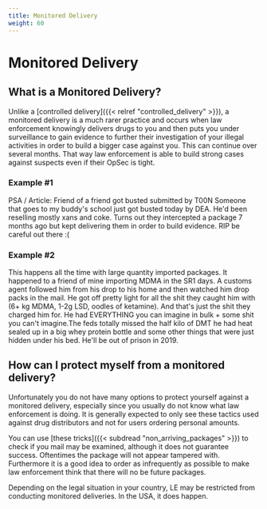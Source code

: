 ```yaml
---
title: Monitored Delivery
weight: 60
---
```


# Monitored Delivery


## What is a Monitored Delivery?


Unlike a [controlled delivery]({{< relref "controlled_delivery" >}}), a monitored delivery is a much rarer practice and occurs when law enforcement knowingly delivers drugs to you and then puts you under surveillance to gain evidence to further their investigation of your illegal activities in order to build a bigger case against you. This can continue over several months. That way law enforcement is able to build strong cases against suspects even if their OpSec is tight.

### Example #1

PSA / Article: Friend of a friend got busted submitted by T00N
Someone that goes to my buddy's school just got busted today by DEA. He'd been reselling mostly xans and coke. Turns out they intercepted a package 7 months ago but kept delivering them in order to build evidence. RIP be careful out there :(

### Example #2

This happens all the time with large quantity imported packages. It happened to a friend of mine importing MDMA in the SR1 days. A customs agent followed him from his drop to his home and then watched him drop packs in the mail. He got off pretty light for all the shit they caught him with (6+ kg MDMA, 1-2g LSD, oodles of ketamine). And that's just the shit they charged him for. He had EVERYTHING you can imagine in bulk + some shit you can't imagine.The feds totally missed the half kilo of DMT he had heat sealed up in a big whey protein bottle and some other things that were just hidden under his bed. He'll be out of prison in 2019.

## How can I protect myself from a monitored delivery?

Unfortunately you do not have many options to protect yourself against a monitored delivery, especially since you usually do not know what law enforcement is doing. It is generally expected to only see these tactics used against drug distributors and not for users ordering personal amounts.

You can use [these tricks]({{< subdread "non_arriving_packages" >}}) to check if you mail may be examined, although it does not guarantee success. Oftentimes the package will not appear tampered with. Furthermore it is a good idea to order as infrequently as possible to make law enforcement think that there will no be future packages.

Depending on the legal situation in your country, LE may be restricted from conducting monitored deliveries. In the USA, it does happen.
